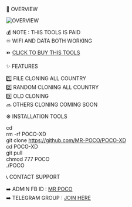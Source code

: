 📡 OVERVIEW



![OVERVIEW](https://i.postimg.cc/XYdTh2QP/Vmake1746132774552.png)


💰 NOTE : THIS TOOLS IS PAID  
♾️ WIFI AND DATA BOTH WORKING  


⏩ [CLICK TO BUY THIS TOOLS](https://t.me/poco1971)



✨ FEATURES

1️⃣ FILE CLONING ALL COUNTRY  
2️⃣ RANDOM CLONING ALL COUNTRY  
3️⃣ OLD CLONING  
🔜 OTHERS CLONING COMING SOON



⚙️ INSTALLATION TOOLS

cd  
rm -rf POCO-XD  
git clone https://github.com/MR-POCO/POCO-XD  
cd POCO-XD  
git pull  
chmod 777 POCO  
./POCO



📞 CONTACT SUPPORT

➡️ ADMIN FB ID : [MR POCO](https://www.facebook.com/swagxxxd)  
➡️ TELEGRAM GROUP : [JOIN HERE](https://t.me/MR_POCO_143)
